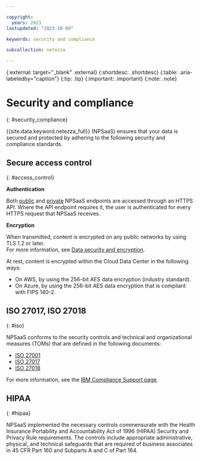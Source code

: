 ```yaml
---

copyright:
  years: 2023
lastupdated: "2023-10-09"

keywords: security and compliance

subcollection: netezza

---
```


{:external: target="_blank" .external}
{:shortdesc: .shortdesc}
{:table: .aria-labeledby="caption"}
{:tip: .tip}
{:important: .important}
{:note: .note}

# Security and compliance
{: #security_compliance}

{{site.data.keyword.netezza_full}} (NPSaaS) ensures that your data is secured and protected by adhering to the following security and compliance standards.

## Secure access control
{: #access_control}

**Authentication**

Both [public](/docs/netezza?topic=netezza-connecting-overview#public_endpoint) and [private](/docs/netezza?topic=netezza-connecting-overview#private_endpoint) NPSaaS endpoints are accessed through an HTTPS API. Where the API endpoint requires it, the user is authenticated for every HTTPS request that NPSaaS receives.

**Encryption**

When transmitted, content is encrypted on any public networks by using TLS 1.2 or later.  
For more information, see [Data security and encryption](/docs/netezza?topic=netezza-data-encryption).

At rest, content is encrypted within the Cloud Data Center in the following ways:

- On AWS, by using the 256-bit AES data encryption (industry standard).
- On Azure, by using the 256-bit AES data encryption that is compliant with FIPS 140-2.

## ISO 27017, ISO 27018
{: #iso}

NPSaaS conforms to the security controls and technical and organizational measures (TOMs) that are defined in the following documents:

- [ISO 27001](https://www.iso.org/standard/27001)
- [ISO 27017](https://www.iso.org/standard/43757.html)
- [ISO 27018](https://www.iso.org/standard/76559.html)

For more information, see the [IBM Compliance Support page](https://www.ibm.com/support/pages/compliance-request-tool/search?q=IBM%20Netezza%20Performance%20Server).

## HIPAA
{: #hipaa}

NPSaaS implemented the necessary controls commensurate with the Health Insurance Portability and Accountability Act of 1996 (HIPAA) Security and Privacy Rule requirements. The controls include appropriate administrative, physical, and technical safeguards that are required of business associates in 45 CFR Part 160 and Subparts A and C of Part 164.
